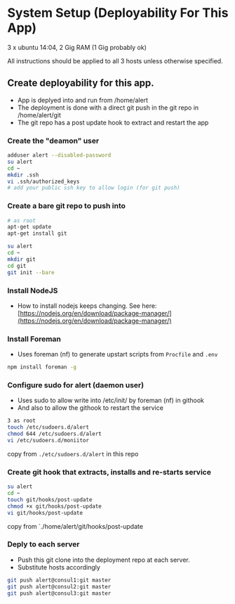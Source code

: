 # System Setup (Deployability For This App)

3 x ubuntu 14:04, 2 Gig RAM (1 Gig probably ok)

All instructions should be applied to all 3 hosts unless otherwise specified.

## Create deployability for this app.

* App is deplyed into and run from /home/alert
* The deployment is done with a direct git push in the git repo in /home/alert/git
* The git repo has a post update hook to extract and restart the app




### Create the "deamon" user

```bash
adduser alert --disabled-password
su alert
cd ~
mkdir .ssh
vi .ssh/authorized_keys
# add your public ssh key to allow login (for git push)
```



### Create a bare git repo to push into

```bash
# as root
apt-get update
apt-get install git

su alert
cd ~
mkdir git
cd git
git init --bare
```



### Install NodeJS

* How to install nodejs keeps changing. See here: [https://nodejs.org/en/download/package-manager/](https://nodejs.org/en/download/package-manager/)




### Install Foreman

* Uses foreman (nf) to generate upstart scripts from `Procfile` and `.env`

```bash
npm install foreman -g
```



### Configure sudo for alert (daemon user)

* Uses sudo to allow write into /etc/init/ by foreman (nf) in githook
* And also to allow the githook to restart the service

```bash
3 as root
touch /etc/sudoers.d/alert
chmod 644 /etc/sudoers.d/alert
vi /etc/sudoers.d/moniitor
```
copy from `./etc/sudoers.d/alert` in this repo



### Create git hook that extracts, installs and re-starts service

```bash
su alert
cd ~
touch git/hooks/post-update
chmod +x git/hooks/post-update
vi git/hooks/post-update
```
copy from `./home/alert/git/hooks/post-update



### Deply to each server

* Push this git clone into the deployment repo at each server.
* Substitute hosts accordingly

```bash
git push alert@consul1:git master
git push alert@consul2:git master
git push alert@consul3:git master
```
